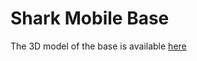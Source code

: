 # Shark Mobile Base

The 3D model of the base is available [here](https://cad.onshape.com/documents/4436e2690a479f1273bb7ad5/w/9066a7267dcb7c46fa9ff7ab/e/79760c0afc8dad0dcb934d2c)